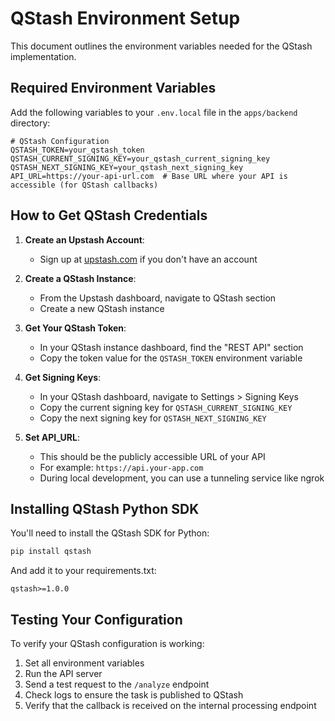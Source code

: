 # QStash Environment Setup

This document outlines the environment variables needed for the QStash implementation.

## Required Environment Variables

Add the following variables to your `.env.local` file in the `apps/backend` directory:

```
# QStash Configuration
QSTASH_TOKEN=your_qstash_token
QSTASH_CURRENT_SIGNING_KEY=your_qstash_current_signing_key
QSTASH_NEXT_SIGNING_KEY=your_qstash_next_signing_key
API_URL=https://your-api-url.com  # Base URL where your API is accessible (for QStash callbacks)
```

## How to Get QStash Credentials

1. **Create an Upstash Account**:
   - Sign up at [upstash.com](https://upstash.com/) if you don't have an account

2. **Create a QStash Instance**:
   - From the Upstash dashboard, navigate to QStash section
   - Create a new QStash instance

3. **Get Your QStash Token**:
   - In your QStash instance dashboard, find the "REST API" section
   - Copy the token value for the `QSTASH_TOKEN` environment variable

4. **Get Signing Keys**:
   - In your QStash dashboard, navigate to Settings > Signing Keys
   - Copy the current signing key for `QSTASH_CURRENT_SIGNING_KEY`
   - Copy the next signing key for `QSTASH_NEXT_SIGNING_KEY`

5. **Set API_URL**:
   - This should be the publicly accessible URL of your API
   - For example: `https://api.your-app.com`
   - During local development, you can use a tunneling service like ngrok

## Installing QStash Python SDK

You'll need to install the QStash SDK for Python:

```bash
pip install qstash
```

And add it to your requirements.txt:

```
qstash>=1.0.0
```

## Testing Your Configuration

To verify your QStash configuration is working:

1. Set all environment variables
2. Run the API server
3. Send a test request to the `/analyze` endpoint
4. Check logs to ensure the task is published to QStash
5. Verify that the callback is received on the internal processing endpoint 